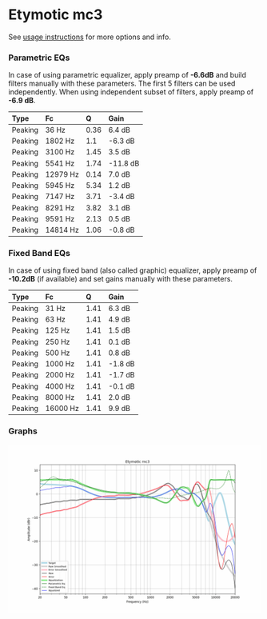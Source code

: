 # Etymotic mc3
See [usage instructions](https://github.com/jaakkopasanen/AutoEq#usage) for more options and info.

### Parametric EQs
In case of using parametric equalizer, apply preamp of **-6.6dB** and build filters manually
with these parameters. The first 5 filters can be used independently.
When using independent subset of filters, apply preamp of **-6.9 dB**.

| Type    | Fc       |    Q | Gain     |
|:--------|:---------|:-----|:---------|
| Peaking | 36 Hz    | 0.36 | 6.4 dB   |
| Peaking | 1802 Hz  | 1.1  | -6.3 dB  |
| Peaking | 3100 Hz  | 1.45 | 3.5 dB   |
| Peaking | 5541 Hz  | 1.74 | -11.8 dB |
| Peaking | 12979 Hz | 0.14 | 7.0 dB   |
| Peaking | 5945 Hz  | 5.34 | 1.2 dB   |
| Peaking | 7147 Hz  | 3.71 | -3.4 dB  |
| Peaking | 8291 Hz  | 3.82 | 3.1 dB   |
| Peaking | 9591 Hz  | 2.13 | 0.5 dB   |
| Peaking | 14814 Hz | 1.06 | -0.8 dB  |

### Fixed Band EQs
In case of using fixed band (also called graphic) equalizer, apply preamp of **-10.2dB**
(if available) and set gains manually with these parameters.

| Type    | Fc       |    Q | Gain    |
|:--------|:---------|:-----|:--------|
| Peaking | 31 Hz    | 1.41 | 6.3 dB  |
| Peaking | 63 Hz    | 1.41 | 4.9 dB  |
| Peaking | 125 Hz   | 1.41 | 1.5 dB  |
| Peaking | 250 Hz   | 1.41 | 0.1 dB  |
| Peaking | 500 Hz   | 1.41 | 0.8 dB  |
| Peaking | 1000 Hz  | 1.41 | -1.8 dB |
| Peaking | 2000 Hz  | 1.41 | -1.7 dB |
| Peaking | 4000 Hz  | 1.41 | -0.1 dB |
| Peaking | 8000 Hz  | 1.41 | 2.0 dB  |
| Peaking | 16000 Hz | 1.41 | 9.9 dB  |

### Graphs
![](./Etymotic%20mc3.png)